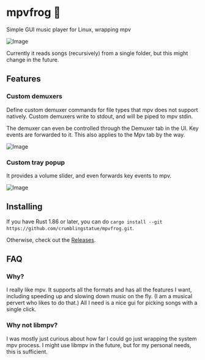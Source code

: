 # mpvfrog 🐸
Simple GUI music player for Linux, wrapping mpv

![Image](https://github.com/user-attachments/assets/e32bb4a7-4d29-44c1-9fb5-475a2eb21ac7)

Currently it reads songs (recursively) from a single folder, but this might change in the future.

## Features

### Custom demuxers

Define custom demuxer commands for file types that mpv does not support natively.
Custom demuxers write to stdout, and will be piped to mpv stdin.

The demuxer can even be controlled through the Demuxer tab in the UI.
Key events are forwarded to it. This also applies to the Mpv tab by the way.

![Image](https://github.com/user-attachments/assets/95a7ab4d-a1c8-4806-b521-91d3e897298e)

### Custom tray popup

It provides a volume slider, and even forwards key events to mpv.

![Image](https://github.com/user-attachments/assets/8697c79d-7eca-4e34-a940-5110206983fe)

## Installing

If you have Rust 1.86 or later, you can do `cargo install --git https://github.com/crumblingstatue/mpvfrog.git`.

Otherwise, check out the [Releases](<https://github.com/crumblingstatue/mpvfrog/releases>).

## FAQ

### Why?
I really like mpv.
It supports all the formats and has all the features I want, including speeding up and slowing down music on the fly.
(I am a musical pervert who likes to do that.)
All I need is a nice gui for picking songs with a single click.

### Why not libmpv?
I was mostly just curious about how far I could go just wrapping the system mpv process.
I might use libmpv in the future, but for my personal needs, this is sufficient.
